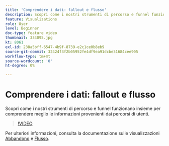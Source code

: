 ```yaml
---
title: 'Comprendere i dati: fallout e flusso'
description: Scopri come i nostri strumenti di percorso e funnel funzionano insieme per comprendere meglio le informazioni provenienti dai percorsi di utenti.
feature: Visualizations
role: User
level: Beginner
doc-type: feature video
thumbnail: 334095.jpg
kt: 8061
exl-id: 238a5bff-6547-4b9f-8739-e2c1ce0b8eb9
source-git-commit: 32424f3f2b05952fe4df9ea91dcbe51684cee905
workflow-type: tm+mt
source-wordcount: '0'
ht-degree: 0%

---
```


# Comprendere i dati: fallout e flusso

Scopri come i nostri strumenti di percorso e funnel funzionano insieme per comprendere meglio le informazioni provenienti dai percorsi di utenti.

>[!VIDEO](https://video.tv.adobe.com/v/3415649/?quality=12&learn=on&captions=ita)

Per ulteriori informazioni, consulta la documentazione sulle visualizzazioni [Abbandono](https://experienceleague.adobe.com/docs/analytics/analyze/analysis-workspace/visualizations/fallout/fallout-flow.html?lang=it) e [Flusso](https://experienceleague.adobe.com/docs/analytics/analyze/analysis-workspace/visualizations/flow/flow.html?lang=it).
